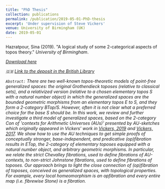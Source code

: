 ```yaml
---
title: "PhD Thesis"
collection: publications
permalink: /publication/2019-05-01-PhD-thesis
excerpt: 'Under supervision of Steve Vickers'
venue: University of Birmingham (UK)
date: 2019-05-01
---
```


Hazratpour, Sina (2019). &quot;A logical study of some 2-categorical aspects of topos theory.&quot; <i>University of Birmingham</i>.

<i class="fa fa-file-pdf-o" aria-hidden="true"> [Download here](https://etheses.bham.ac.uk//id/eprint/9752/7/Hazratpour2019PhD.pdf) 

🇬🇧 [Link to the deposit in the British Library](https://ethos.bl.uk/OrderDetails.do?did=1&uin=uk.bl.ethos.834290)


`Abstract:` There are two well-known topos-theoretic models of point-free generalized spaces: the original Grothendieck toposes (relative to classical sets), and a relativized version (relative to a chosen elementary topos S with a natural number object) in which the generalized spaces are the bounded geometric morphisms from an elementary topos E to S, and they form a 2-category BTop/S. However, often it is not clear what a preferred choice for the base S should be. In this work, we review and further investigate a third model of generalized spaces, based on the 2-category Con of 'contexts for Arithmetic Universes (AUs)' presented by AU-sketches which originally appeared in Vickers' work in [Vickers, 2019](https://www.cs.bham.ac.uk/~sjv/papersfull.php#AUClTop) and [Vickers, 2017](https://www.cs.bham.ac.uk/~sjv/papersfull.php#AUSk). We show how to use the AU techniques to get simple proofs of conceptually stronger, base-independent, and predicative (op)fibration results in ETop, the 2-category of elementary toposes equipped with a natural number object, and arbitrary geometric morphisms. In particular, we relate the strict Chevalley fibrations, used to define fibrations of AU-contexts, to non-strict Johnstone fibrations, used to define fibrations of toposes. Our approach brings to light the close connection of (op)fibration of toposes, conceived as generalized spaces, with topological properties. For example, every local homeomorphism is an opfibration and every entire map (i.e. fibrewise Stone) is a fibration.




